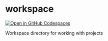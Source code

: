 # workspace

[![Open in GitHub Codespaces](https://github.com/codespaces/badge.svg)](https://codespaces.new/lsetiawan/workspace?quickstart=1)

Workspace directory for working with projects

